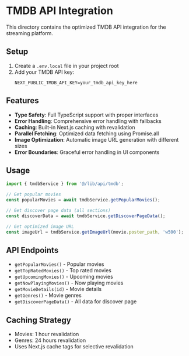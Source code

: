 # TMDB API Integration

This directory contains the optimized TMDB API integration for the streaming platform.

## Setup

1. Create a `.env.local` file in your project root
2. Add your TMDB API key:
   ```
   NEXT_PUBLIC_TMDB_API_KEY=your_tmdb_api_key_here
   ```

## Features

- **Type Safety**: Full TypeScript support with proper interfaces
- **Error Handling**: Comprehensive error handling with fallbacks
- **Caching**: Built-in Next.js caching with revalidation
- **Parallel Fetching**: Optimized data fetching using Promise.all
- **Image Optimization**: Automatic image URL generation with different sizes
- **Error Boundaries**: Graceful error handling in UI components

## Usage

```typescript
import { tmdbService } from '@/lib/api/tmdb';

// Get popular movies
const popularMovies = await tmdbService.getPopularMovies();

// Get discover page data (all sections)
const discoverData = await tmdbService.getDiscoverPageData();

// Get optimized image URL
const imageUrl = tmdbService.getImageUrl(movie.poster_path, 'w500');
```

## API Endpoints

- `getPopularMovies()` - Popular movies
- `getTopRatedMovies()` - Top rated movies  
- `getUpcomingMovies()` - Upcoming movies
- `getNowPlayingMovies()` - Now playing movies
- `getMovieDetails(id)` - Movie details
- `getGenres()` - Movie genres
- `getDiscoverPageData()` - All data for discover page

## Caching Strategy

- Movies: 1 hour revalidation
- Genres: 24 hours revalidation
- Uses Next.js cache tags for selective revalidation
